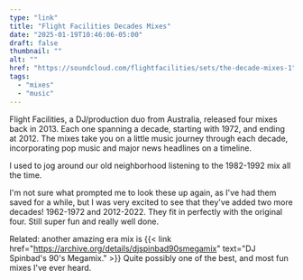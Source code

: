 ```yaml
---
type: "link"
title: "Flight Facilities Decades Mixes"
date: "2025-01-19T10:46:06-05:00"
draft: false
thumbnail: ""
alt: ""
href: "https://soundcloud.com/flightfacilities/sets/the-decade-mixes-1"
tags:
  - "mixes"
  - "music"
---
```


Flight Facilities, a DJ/production duo from Australia, released four mixes back in 2013. Each one spanning a decade, starting with 1972, and ending at 2012. The mixes take you on a little music journey through each decade, incorporating pop music and major news headlines on a timeline.

I used to jog around our old neighborhood listening to the 1982-1992 mix all the time.

I'm not sure what prompted me to look these up again, as I've had them saved for a while, but I was very excited to see that they've added two more decades! 1962-1972 and 2012-2022. They fit in perfectly with the original four. Still super fun and really well done.

Related: another amazing era mix is {{< link href="https://archive.org/details/djspinbad90smegamix" text="DJ Spinbad's 90's Megamix." >}} Quite possibly one of the best, and most fun mixes I've ever heard.
